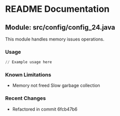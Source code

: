# README Documentation

## Module: src/config/config_24.java

This module handles memory issues operations.

### Usage

```python
// Example usage here
```

### Known Limitations

- Memory not freed Slow garbage collection

### Recent Changes

- Refactored in commit 6fcb47b6

